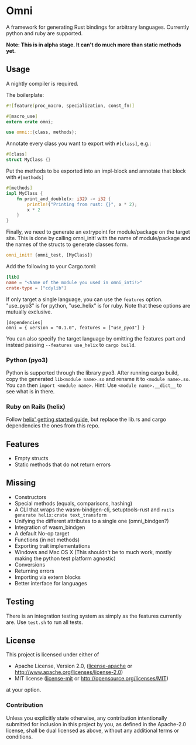 # Omni

A framework for generating Rust bindings for arbitrary languages. Currently python and ruby are supported.

**Note: This is in alpha stage. It can't do much more than static methods yet.**

## Usage

A nightly compiler is required.

The boilerplate:

```rust
#![feature(proc_macro, specialization, const_fn)]

#[macro_use]
extern crate omni;

use omni::{class, methods};
```

Annotate every class you want to export with `#[class]`, e.g.:

```rust
#[class]
struct MyClass {}
```

Put the methods to be exported into an impl-block and annotate that block with `#[methods]`

```rust
#[methods]
impl MyClass {
    fn print_and_double(x: i32) -> i32 {
        println!("Printing from rust: {}", x * 2);
        x * 2
    }
}
```

Finally, we need to generate an extrypoint for module/package on the target site. This is done by calling omni_init!
with the name of module/package and the names of the structs to generate classes form.

```rust
omni_init! {omni_test, [MyClass]}
```

Add the following to your Cargo.toml:

```toml
[lib]
name = "<Name of the module you used in omni_inti!>"
crate-type = ["cdylib"]
```

If only target a single language, you can use the `features` option. "use_pyo3" is for python, "use_helix" is for ruby.
Note that these options are mutually exclusive.

```
[dependencies]
omni = { version = "0.1.0", features = ["use_pyo3"] }
```

You can also specify the target language by omitting the features part and instead passing `--features use_helix` to
`cargo build`.

### Python (pyo3)

Python is supported through the library pyo3. After running cargo build, copy the generated `lib<module name>.so` and
rename it to `<module name>.so`. You can then `import <module name>`. Hint: Use `<module name>.__dict__` to see what
is in there.

### Ruby on Rails (helix)

Follow [helix' getting started guide](https://usehelix.com/getting_started), but replace the lib.rs and cargo
dependencies the ones from this repo.

## Features

 * Empty structs
 * Static methods that do not return errors

## Missing

 * Constructors
 * Special methods (equals, comparisons, hashing)
 * A CLI that wraps the wasm-bindgen-cli, setuptools-rust and `rails generate helix:crate text_transform`
 * Unifying the different attributes to a single one (omni_bindgen?)
 * Integration of wasm_bindgen
 * A default No-op target
 * Functions (in not methods)
 * Exporting trait implementations
 * Windows and Mac OS X (This shouldn't be to much work, mostly making the python test platform agnostic)
 * Conversions
 * Returning errors
 * Importing via extern blocks
 * Better interface for languages

## Testing

There is an integration testing system as simply as the features currently are. Use `test.sh` to run all tests.

## License

This project is licensed under either of

 * Apache License, Version 2.0, ([license-apache](license-apache) or
   http://www.apache.org/licenses/license-2.0)
 * MIT license ([license-mit](LICENSE-mit) or
   http://opensource.org/licenses/MIT)

at your option.

### Contribution

Unless you explicitly state otherwise, any contribution intentionally submitted
for inclusion in this project by you, as defined in the Apache-2.0 license,
shall be dual licensed as above, without any additional terms or conditions.
